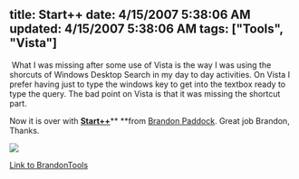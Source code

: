 title: Start++
date: 4/15/2007 5:38:06 AM
updated: 4/15/2007 5:38:06 AM
tags: ["Tools", "Vista"]
---
 What I was missing after some use of Vista is the way I was using the shorcuts of Windows Desktop Search in my day to day activities. On Vista I prefer having just to type the windows key to get into the textbox ready to type the query. The bad point on Vista is that it was missing the shortcut part. 

Now it is over with [**Start++**](http://brandontools.com/content/StartPlusPlus.aspx)** **from [Brandon Paddock](http://brandonlive.com/). Great job Brandon, Thanks.

![](http://brandontools.com/images/screen8.jpg) 

[Link to BrandonTools](http://brandontools.com/content/StartPlusPlus.aspx)
